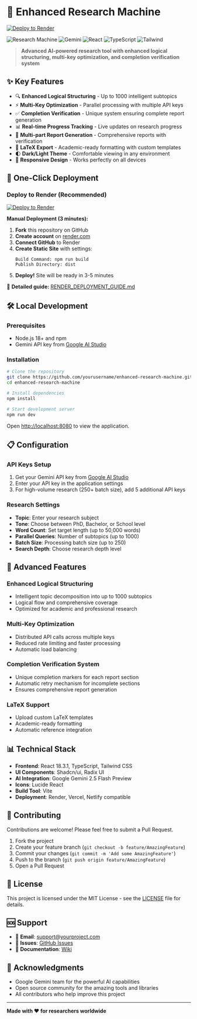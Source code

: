 
# 🧠 Enhanced Research Machine

[![Deploy to Render](https://render.com/images/deploy-to-render-button.svg)](https://render.com/deploy?repo=https://github.com/yourusername/enhanced-research-machine)

![Research Machine](https://img.shields.io/badge/Research-Machine-purple)
![Gemini](https://img.shields.io/badge/Powered%20by-Gemini%202.5%20Flash-blue)
![React](https://img.shields.io/badge/React-18.3.1-61DAFB?logo=react)
![TypeScript](https://img.shields.io/badge/TypeScript-5.0-3178C6?logo=typescript)
![Tailwind](https://img.shields.io/badge/Tailwind-CSS-38B2AC?logo=tailwind-css)

> **Advanced AI-powered research tool with enhanced logical structuring, multi-key optimization, and completion verification system**

## ✨ Key Features

- 🔍 **Enhanced Logical Structuring** - Up to 1000 intelligent subtopics
- ⚡ **Multi-Key Optimization** - Parallel processing with multiple API keys
- ✅ **Completion Verification** - Unique system ensuring complete report generation
- 📊 **Real-time Progress Tracking** - Live updates on research progress
- 📝 **Multi-part Report Generation** - Comprehensive reports with verification
- 📄 **LaTeX Export** - Academic-ready formatting with custom templates
- 🌓 **Dark/Light Theme** - Comfortable viewing in any environment
- 📱 **Responsive Design** - Works perfectly on all devices

## 🚀 One-Click Deployment

### Deploy to Render (Recommended)

[![Deploy to Render](https://render.com/images/deploy-to-render-button.svg)](https://render.com/deploy?repo=https://github.com/yourusername/enhanced-research-machine)

**Manual Deployment (3 minutes):**

1. **Fork** this repository on GitHub
2. **Create account** on [render.com](https://render.com)
3. **Connect GitHub** to Render
4. **Create Static Site** with settings:
   ```
   Build Command: npm run build
   Publish Directory: dist
   ```
5. **Deploy!** Site will be ready in 3-5 minutes

📖 **Detailed guide:** [RENDER_DEPLOYMENT_GUIDE.md](./RENDER_DEPLOYMENT_GUIDE.md)

## 🛠️ Local Development

### Prerequisites

- Node.js 18+ and npm
- Gemini API key from [Google AI Studio](https://makersuite.google.com/app/apikey)

### Installation

```bash
# Clone the repository
git clone https://github.com/yourusername/enhanced-research-machine.git
cd enhanced-research-machine

# Install dependencies
npm install

# Start development server
npm run dev
```

Open [http://localhost:8080](http://localhost:8080) to view the application.

## 📋 Configuration

### API Keys Setup

1. Get your Gemini API key from [Google AI Studio](https://makersuite.google.com/app/apikey)
2. Enter your API key in the application settings
3. For high-volume research (250+ batch size), add 5 additional API keys

### Research Settings

- **Topic**: Enter your research subject
- **Tone**: Choose between PhD, Bachelor, or School level
- **Word Count**: Set target length (up to 50,000 words)
- **Parallel Queries**: Number of subtopics (up to 1000)
- **Batch Size**: Processing batch size (up to 250)
- **Search Depth**: Choose research depth level

## 🔧 Advanced Features

### Enhanced Logical Structuring
- Intelligent topic decomposition into up to 1000 subtopics
- Logical flow and comprehensive coverage
- Optimized for academic and professional research

### Multi-Key Optimization
- Distributed API calls across multiple keys
- Reduced rate limiting and faster processing
- Automatic load balancing

### Completion Verification System
- Unique completion markers for each report section
- Automatic retry mechanism for incomplete sections
- Ensures comprehensive report generation

### LaTeX Support
- Upload custom LaTeX templates
- Academic-ready formatting
- Automatic reference integration

## 📊 Technical Stack

- **Frontend**: React 18.3.1, TypeScript, Tailwind CSS
- **UI Components**: Shadcn/ui, Radix UI
- **AI Integration**: Google Gemini 2.5 Flash Preview
- **Icons**: Lucide React
- **Build Tool**: Vite
- **Deployment**: Render, Vercel, Netlify compatible

## 🤝 Contributing

Contributions are welcome! Please feel free to submit a Pull Request.

1. Fork the project
2. Create your feature branch (`git checkout -b feature/AmazingFeature`)
3. Commit your changes (`git commit -m 'Add some AmazingFeature'`)
4. Push to the branch (`git push origin feature/AmazingFeature`)
5. Open a Pull Request

## 📄 License

This project is licensed under the MIT License - see the [LICENSE](LICENSE) file for details.

## 🆘 Support

- 📧 **Email**: support@yourproject.com
- 💬 **Issues**: [GitHub Issues](https://github.com/yourusername/enhanced-research-machine/issues)
- 📖 **Documentation**: [Wiki](https://github.com/yourusername/enhanced-research-machine/wiki)

## 🙏 Acknowledgments

- Google Gemini team for the powerful AI capabilities
- Open source community for the amazing tools and libraries
- All contributors who help improve this project

---

**Made with ❤️ for researchers worldwide**
